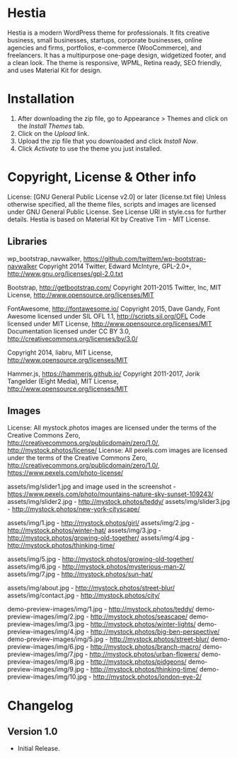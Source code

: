 # Hestia #
Hestia is a modern WordPress theme for professionals. It fits creative business, small businesses, startups, corporate businesses, online agencies and firms, portfolios, e-commerce (WooCommerce), and freelancers. It has a multipurpose one-page design, widgetized footer, and a clean look. The theme is responsive, WPML, Retina ready, SEO friendly, and uses Material Kit for design.
# Installation #
1. After downloading the zip file, go to Appearance > Themes and click on the *Install Themes* tab.
2. Click on the *Upload* link.
3. Upload the zip file that you downloaded and click *Install Now*.
4. Click *Activate* to use the theme you just installed.

# Copyright, License & Other info #

License: [GNU General Public License v2.0] or later (license.txt file)
Unless otherwise specified, all the theme files, scripts and images are licensed under GNU General Public License. See License URI in style.css for further details.
Hestia is based on Material Kit by Creative Tim - MIT License.

## Libraries ##

wp_bootstrap_navwalker, https://github.com/twittem/wp-bootstrap-navwalker
Copyright 2014 Twitter, Edward McIntyre, GPL-2.0+, http://www.gnu.org/licenses/gpl-2.0.txt

Bootstrap, http://getbootstrap.com/
Copyright 2011-2015 Twitter, Inc, MIT License, http://www.opensource.org/licenses/MIT

FontAwesome, http://fontawesome.io/
Copyright 2015, Dave Gandy,
Font Awesome licensed under SIL OFL 1.1, http://scripts.sil.org/OFL
Code licensed under MIT License, http://www.opensource.org/licenses/MIT
Documentation licensed under CC BY 3.0, http://creativecommons.org/licenses/by/3.0/

Copyright 2014, liabru, MIT License, http://www.opensource.org/licenses/MIT

Hammer.js, https://hammerjs.github.io/
Copyright 2011-2017, Jorik Tangelder (Eight Media), MIT License, http://www.opensource.org/licenses/MIT

## Images ##

License: All mystock.photos images are licensed under the terms of the Creative Commons Zero, http://creativecommons.org/publicdomain/zero/1.0/, http://mystock.photos/license/
License: All pexels.com images are licensed under the terms of the Creative Commons Zero, http://creativecommons.org/publicdomain/zero/1.0/, https://www.pexels.com/photo-license/	

assets/img/slider1.jpg and image used in the screenshot - https://www.pexels.com/photo/mountains-nature-sky-sunset-109243/ 
assets/img/slider2.jpg - http://mystock.photos/teddy/
assets/img/slider3.jpg - http://mystock.photos/new-york-cityscape/

assets/img/1.jpg - http://mystock.photos/girl/
assets/img/2.jpg - http://mystock.photos/winter-hat/
assets/img/3.jpg - http://mystock.photos/growing-old-together/
assets/img/4.jpg - http://mystock.photos/thinking-time/

assets/img/5.jpg - http://mystock.photos/growing-old-together/
assets/img/6.jpg - http://mystock.photos/mysterious-man-2/
assets/img/7.jpg - http://mystock.photos/sun-hat/

assets/img/about.jpg - http://mystock.photos/street-blur/
assets/img/contact.jpg - http://mystock.photos/city/

demo-preview-images/img/1.jpg - http://mystock.photos/teddy/
demo-preview-images/img/2.jpg - http://mystock.photos/seascape/
demo-preview-images/img/3.jpg - http://mystock.photos/winter-lights/
demo-preview-images/img/4.jpg - http://mystock.photos/big-ben-perspective/
demo-preview-images/img/5.jpg - http://mystock.photos/street-blur/
demo-preview-images/img/6.jpg - http://mystock.photos/branch-macro/
demo-preview-images/img/7.jpg - http://mystock.photos/urban-flowers/
demo-preview-images/img/8.jpg - http://mystock.photos/pidgeons/
demo-preview-images/img/9.jpg - http://mystock.photos/thinking-time/
demo-preview-images/img/10.jpg - http://mystock.photos/london-eye-2/


# Changelog  #

## Version 1.0 ##

- Initial Release.